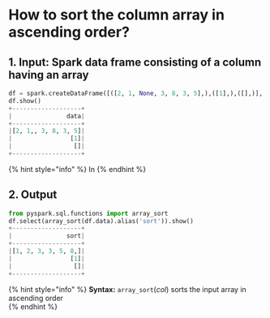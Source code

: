 # How to sort the column array in ascending order?



## 1.  Input:  Spark data frame consisting of a column having an array

```python
df = spark.createDataFrame([([2, 1, None, 3, 8, 3, 5],),([1],),([],)], ['data'])
df.show()
+-------------------+
|               data|
+-------------------+
|[2, 1,, 3, 8, 3, 5]|
|                [1]|
|                 []|
+-------------------+
```

{% hint style="info" %}
In 
{% endhint %}

## 2.  Output

```python
from pyspark.sql.functions import array_sort
df.select(array_sort(df.data).alias('sort')).show()
+-------------------+
|               sort|
+-------------------+
|[1, 2, 3, 3, 5, 8,]|
|                [1]|
|                 []|
+-------------------+
```

{% hint style="info" %}
**Syntax:**   `array_sort`\(_col_\)                                                                                                                  sorts the input array in ascending order                                                                                                
{% endhint %}

